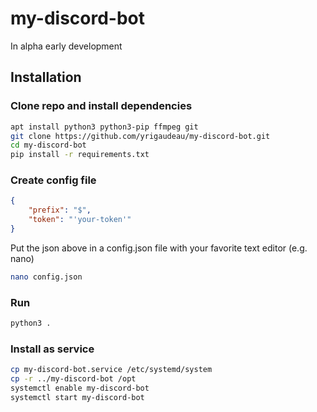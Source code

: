 # my-discord-bot

In alpha early development

## Installation

### Clone repo and install dependencies
```bash
apt install python3 python3-pip ffmpeg git
git clone https://github.com/yrigaudeau/my-discord-bot.git
cd my-discord-bot
pip install -r requirements.txt
```

### Create config file
```json
{
    "prefix": "$",
    "token": "'your-token'"
}
```
Put the json above in a config.json file with your favorite text editor (e.g. nano)
```bash
nano config.json
```

### Run
```bash
python3 .
```

### Install as service
```bash
cp my-discord-bot.service /etc/systemd/system
cp -r ../my-discord-bot /opt
systemctl enable my-discord-bot
systemctl start my-discord-bot
```